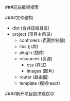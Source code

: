 ###前端框架探索

####文件结构
* dist   (合并压缩目录)<br/>
* project   (项目主目录)<br/>
    * controlers   (页面控制器)<br/>
    * libs  (js库)<br/>
    * plugin    (插件)<br/>
    * resources (资源)<br/>
        * css  (样式)<br/>
        * images   (图片)<br/>
    * router    (路由器)<br/>
    * template  (模板react)<br/>

####新开项目跪求建议:blush:
